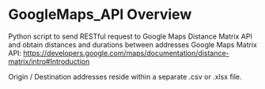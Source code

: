 # GoogleMaps_API Overview

Python script to send RESTful request to Google Maps Distance Matrix API and obtain distances and durations between addresses
Google Maps Matrix API: https://developers.google.com/maps/documentation/distance-matrix/intro#Introduction

Origin / Destination addresses reside within a separate .csv or .xlsx file.
